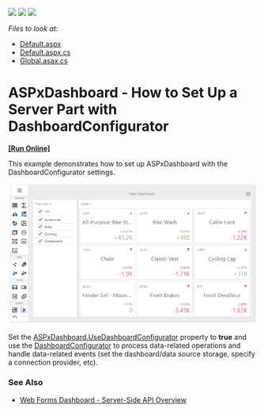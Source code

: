 <!-- default badges list -->
![](https://img.shields.io/endpoint?url=https://codecentral.devexpress.com/api/v1/VersionRange/170876401/18.2.5%2B)
[![](https://img.shields.io/badge/Open_in_DevExpress_Support_Center-FF7200?style=flat-square&logo=DevExpress&logoColor=white)](https://supportcenter.devexpress.com/ticket/details/T830463)
[![](https://img.shields.io/badge/📖_How_to_use_DevExpress_Examples-e9f6fc?style=flat-square)](https://docs.devexpress.com/GeneralInformation/403183)
<!-- default badges end -->
*Files to look at*:

* [Default.aspx](./CS/WebFormsDashboardConfigurator/Default.aspx)
* [Default.aspx.cs](./CS/WebFormsDashboardConfigurator/Default.aspx.cs)
* [Global.asax.cs](./CS/WebFormsDashboardConfigurator/Global.asax.cs)

# ASPxDashboard - How to Set Up a Server Part with DashboardConfigurator
<!-- run online -->
**[[Run Online]](https://codecentral.devexpress.com/170876401/)**
<!-- run online end -->

This example demonstrates how to set up ASPxDashboard with the DashboardConfigurator settings.

![screenshot](images/screenshot.png)

Set the [ASPxDashboard.UseDashboardConfigurator](http://docs.devexpress.com/Dashboard/DevExpress.DashboardWeb.ASPxDashboard.UseDashboardConfigurator) property to **true** and use the [DashboardConfigurator](http://docs.devexpress.com/Dashboard/DevExpress.DashboardWeb.DashboardConfigurator) to process data-related operations and handle data-related events (set the dashboard/data source storage, specify a connection provider, etc).

### See Also

* [Web Forms Dashboard - Server-Side API Overview](http://docs.devexpress.com/Dashboard/12139/)
